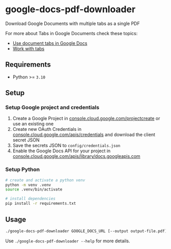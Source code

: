 # google-docs-pdf-downloader

Download Google Documents with multiple tabs as a single PDF

For more about Tabs in Google Documents check these topics:

- [Use document tabs in Google Docs](https://support.google.com/docs/answer/15499791)
- [Work with tabs](https://developers.google.com/docs/api/how-tos/tabs)

## Requirements

- Python >= `3.10`

## Setup

### Setup Google project and credentials

1. Create a Google Project in [console.cloud.google.com/projectcreate](https://console.cloud.google.com/projectcreate) or use an existing one
2. Create new OAuth Credentials in [console.cloud.google.com/apis/credentials](https://console.cloud.google.com/apis/credentials) and download the client secret JSON
3. Save the secrets JSON to `config/credentials.json`
4. Enable the Google Docs API for your project in [console.cloud.google.com/apis/library/docs.googleapis.com](https://console.cloud.google.com/apis/library/docs.googleapis.com)

### Setup Python

```bash
# create and activate a python venv
python -m venv .venv
source .venv/bin/activate

# install dependencies
pip install -r requirements.txt
```

## Usage

```bash
./google-docs-pdf-downloader GOOGLE_DOCS_URL [--output output-file.pdf]
```

Use `./google-docs-pdf-downloader --help` for more details.
